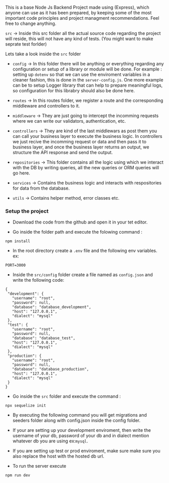 This is a base Node Js Backend Project made using (Express), which anyone can use as it has been prepared, by keeping some of the most important code principles and project managment recommendations. Feel free to change anything.


`src` -> Inside this src folder all the actual source code regarding the project will reside, this will not have any kind of tests. (You might want to make seprate test forlder)

Lets take a look inside the `src` folder

 - `config` -> In this folder there will be  anything or everything regarding any configuration or setup of a library or module will be done. For example : setting up `dotenv` so that we can use the enviroment variables in a cleaner fashion, this is done in the `server-config.js`. One more example can be to setup Logger library that can help to prepare meaningful logs, so configuration for this librabry should also be done here.

 - `routes` -> In this routes folder, we register a route and the corresponding middleware and controllers to it.

 - `middleware` -> They are just going to intercept the incomming requests where we can write our validators, authentication, etc.

 - `controllers` -> They are kind of the last middlewars as post them you can call your business layer to execute the business logic. In controllers we just recive the incomming request or data and then pass it to business layer, and once the business layer returns an output, we structure the API response and send the output.

 - `repositories` -> This folder contains all the logic using which we interact with the DB by writing queries, all the new queries or ORM queries will go here.

 - `services` -> Contains the business logic and interacts with respositories for data from the database.

 - `utils` -> Contains helper method, error classes etc.

### Setup the project

 - Download the code from the github and open it in your tet editor.

 - Go inside the folder path and execute the folowing command :
  ```
  npm install
  ```
 - In the root directory create a `.env` file and the following env variables.
    ex:
  ```
  PORT=3000
  ```

 - Inside the `src/config` folder create a file named as `config.json` and write the following code:
 ```
 {
  "development": {
    "username": "root",
    "password": null,
    "database": "database_development",
    "host": "127.0.0.1",
    "dialect": "mysql"
  },
  "test": {
    "username": "root",
    "password": null,
    "database": "database_test",
    "host": "127.0.0.1",
    "dialect": "mysql"
  },
  "production": {
    "username": "root",
    "password": null,
    "database": "database_production",
    "host": "127.0.0.1",
    "dialect": "mysql"
  }
}
```
 - Go inside the `src` folder and execute the command : 
  ```
  npx sequelize init
  ```
 - By executing the following command you will get migrations and seeders folder along with config.json inside the config folder.

 - If your are setting up your development enviroment, then write the username of your db, password of your db and in dialect mention whatever db you are using ex:`mysql`.

 - If you are setting up test or prod enviroment, make sure make sure you also replace the host with the hosted db url.

 - To run the server execute 
  ```
  npm run dev
  ```